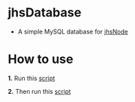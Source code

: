 # jhsDatabase

- A simple MySQL database for <a href="https://github.com/dcrodrigues0/jhsNode">jhsNode</a>

# How to use
<p><strong>1.</strong> Run this <a href="https://github.com/dcrodrigues0/jhsDatabase/blob/1.0.0/finishedDatabase.sql">script</a></p>
<p><strong>2.</strong> Then run this <a href="https://github.com/dcrodrigues0/jhsDatabase/blob/1.0.0/carga.sql">script</a></p>
